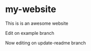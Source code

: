 # my-website
This is is an awesome website 

Edit on example branch

Now editing on update-readme branch
